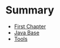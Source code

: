 # Summary

* [First Chapter](chapter1.md)
* [Java Base](/java/chapter1.md)
* [Tools](/tools/gitbook.md)



